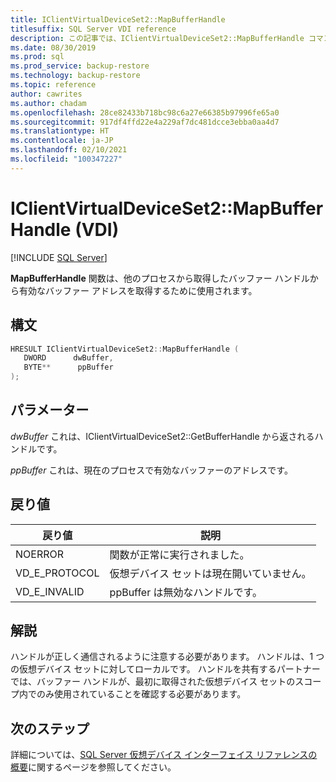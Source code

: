```yaml
---
title: IClientVirtualDeviceSet2::MapBufferHandle
titlesuffix: SQL Server VDI reference
description: この記事では、IClientVirtualDeviceSet2::MapBufferHandle コマンドについて説明します。
ms.date: 08/30/2019
ms.prod: sql
ms.prod_service: backup-restore
ms.technology: backup-restore
ms.topic: reference
author: cawrites
ms.author: chadam
ms.openlocfilehash: 28ce82433b718bc98c6a27e66385b97996fe65a0
ms.sourcegitcommit: 917df4ffd22e4a229af7dc481dcce3ebba0aa4d7
ms.translationtype: HT
ms.contentlocale: ja-JP
ms.lasthandoff: 02/10/2021
ms.locfileid: "100347227"
---
```

# <a name="iclientvirtualdeviceset2mapbufferhandle-vdi"></a>IClientVirtualDeviceSet2::MapBufferHandle (VDI)

[!INCLUDE [SQL Server](../../../includes/applies-to-version/sqlserver.md)]

**MapBufferHandle** 関数は、他のプロセスから取得したバッファー ハンドルから有効なバッファー アドレスを取得するために使用されます。

## <a name="syntax"></a>構文

```c
HRESULT IClientVirtualDeviceSet2::MapBufferHandle (
   DWORD      dwBuffer,
   BYTE**      ppBuffer
);
```

## <a name="parameters"></a>パラメーター

*dwBuffer* これは、IClientVirtualDeviceSet2::GetBufferHandle から返されるハンドルです。

*ppBuffer* これは、現在のプロセスで有効なバッファーのアドレスです。

## <a name="return-value"></a>戻り値

|戻り値 | 説明 |
|---|---|
| NOERROR | 関数が正常に実行されました。 |
| VD_E_PROTOCOL | 仮想デバイス セットは現在開いていません。 |
| VD_E_INVALID | ppBuffer は無効なハンドルです。 |

## <a name="remarks"></a>解説

ハンドルが正しく通信されるように注意する必要があります。 ハンドルは、1 つの仮想デバイス セットに対してローカルです。 ハンドルを共有するパートナーでは、バッファー ハンドルが、最初に取得された仮想デバイス セットのスコープ内でのみ使用されていることを確認する必要があります。

## <a name="next-steps"></a>次のステップ

詳細については、[SQL Server 仮想デバイス インターフェイス リファレンスの概要](reference-virtual-device-interface.md)に関するページを参照してください。